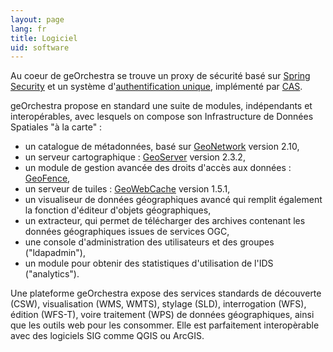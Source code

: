 ```yaml
---
layout: page
lang: fr
title: Logiciel
uid: software
---
```


Au coeur de geOrchestra se trouve un proxy de sécurité basé sur [Spring Security](http://projects.spring.io/spring-security/) et un système d'[authentification unique](http://fr.wikipedia.org/wiki/Authentification_unique), implémenté par [CAS](http://www.jasig.org/cas).

geOrchestra propose en standard une suite de modules, indépendants et interopérables, avec lesquels on compose son Infrastructure de Données Spatiales "à la carte" :

 * un catalogue de métadonnées, basé sur [GeoNetwork](http://geonetwork-opensource.org/) version 2.10,
 * un serveur cartographique : [GeoServer](http://geoserver.org/) version 2.3.2,
 * un module de gestion avancée des droits d'accès aux données : [GeoFence](https://github.com/geosolutions-it/geofence),
 * un serveur de tuiles : [GeoWebCache](http://geowebcache.org/) version 1.5.1,
 * un visualiseur de données géographiques avancé qui remplit également la fonction d'éditeur d'objets géographiques,
 * un extracteur, qui permet de télécharger des archives contenant les données géographiques issues de services OGC,
 * une console d'administration des utilisateurs et des groupes ("ldapadmin"),
 * un module pour obtenir des statistiques d'utilisation de l'IDS ("analytics").
 
Une plateforme geOrchestra expose des services standards de découverte (CSW), visualisation (WMS, WMTS), stylage (SLD), interrogation (WFS), édition (WFS-T), voire traitement (WPS) de données géographiques, ainsi que les outils web pour les consommer. Elle est parfaitement interopèrable avec des logiciels SIG comme QGIS ou ArcGIS.
